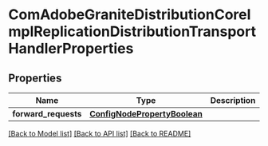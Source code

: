 # ComAdobeGraniteDistributionCoreImplReplicationDistributionTransportHandlerProperties

## Properties
Name | Type | Description | Notes
------------ | ------------- | ------------- | -------------
**forward_requests** | [**ConfigNodePropertyBoolean**](ConfigNodePropertyBoolean.md) |  | [optional] 

[[Back to Model list]](../README.md#documentation-for-models) [[Back to API list]](../README.md#documentation-for-api-endpoints) [[Back to README]](../README.md)


